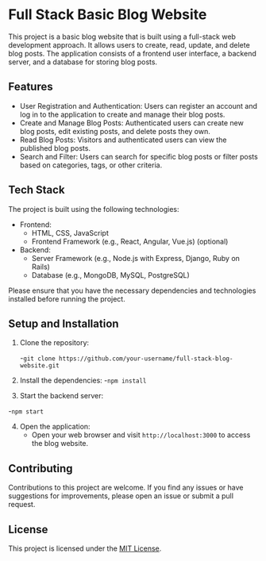 # Full Stack Basic Blog Website

This project is a basic blog website that is built using a full-stack web development approach. It allows users to create, read, update, and delete blog posts. The application consists of a frontend user interface, a backend server, and a database for storing blog posts.

## Features

- User Registration and Authentication: Users can register an account and log in to the application to create and manage their blog posts.
- Create and Manage Blog Posts: Authenticated users can create new blog posts, edit existing posts, and delete posts they own.
- Read Blog Posts: Visitors and authenticated users can view the published blog posts.
- Search and Filter: Users can search for specific blog posts or filter posts based on categories, tags, or other criteria.

## Tech Stack

The project is built using the following technologies:

- Frontend:
  - HTML, CSS, JavaScript
  - Frontend Framework (e.g., React, Angular, Vue.js) (optional)
- Backend:
  - Server Framework (e.g., Node.js with Express, Django, Ruby on Rails)
  - Database (e.g., MongoDB, MySQL, PostgreSQL)

Please ensure that you have the necessary dependencies and technologies installed before running the project.

## Setup and Installation

1. Clone the repository:

   -```git clone https://github.com/your-username/full-stack-blog-website.git```

2. Install the dependencies:
   -```npm install```
   
3. Start the backend server:

  -```npm start```

4. Open the application:
   - Open your web browser and visit `http://localhost:3000` to access the blog website.

## Contributing

Contributions to this project are welcome. If you find any issues or have suggestions for improvements, please open an issue or submit a pull request.

## License

This project is licensed under the [MIT License](LICENSE).


